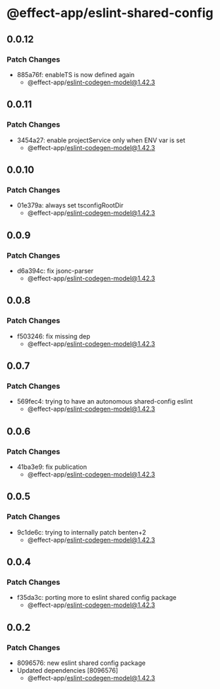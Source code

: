 # @effect-app/eslint-shared-config

## 0.0.12

### Patch Changes

- 885a76f: enableTS is now defined again
  - @effect-app/eslint-codegen-model@1.42.3

## 0.0.11

### Patch Changes

- 3454a27: enable projectService only when ENV var is set
  - @effect-app/eslint-codegen-model@1.42.3

## 0.0.10

### Patch Changes

- 01e379a: always set tsconfigRootDir
  - @effect-app/eslint-codegen-model@1.42.3

## 0.0.9

### Patch Changes

- d6a394c: fix jsonc-parser
  - @effect-app/eslint-codegen-model@1.42.3

## 0.0.8

### Patch Changes

- f503246: fix missing dep
  - @effect-app/eslint-codegen-model@1.42.3

## 0.0.7

### Patch Changes

- 569fec4: trying to have an autonomous shared-config eslint
  - @effect-app/eslint-codegen-model@1.42.3

## 0.0.6

### Patch Changes

- 41ba3e9: fix publication
  - @effect-app/eslint-codegen-model@1.42.3

## 0.0.5

### Patch Changes

- 9c1de6c: trying to internally patch benten+2
  - @effect-app/eslint-codegen-model@1.42.3

## 0.0.4

### Patch Changes

- f35da3c: porting more to eslint shared config package
  - @effect-app/eslint-codegen-model@1.42.3

## 0.0.2

### Patch Changes

- 8096576: new eslint shared config package
- Updated dependencies [8096576]
  - @effect-app/eslint-codegen-model@1.42.3
